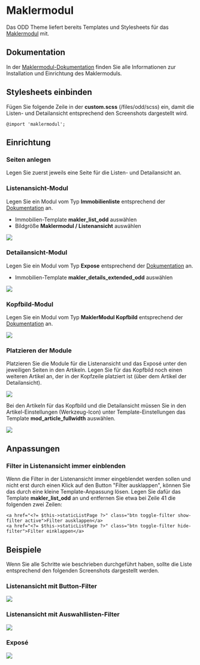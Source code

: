 
# Maklermodul

Das ODD Theme liefert bereits Templates und Stylesheets für das [Maklermodul](https://www.maklermodul.de/) mit.

## Dokumentation

In der [Maklermodul-Dokumentation](https://docs.pdir.de/#/maklermodul/index) finden Sie alle Informationen zur Installation und Einrichtung des Maklermoduls.

## Stylesheets einbinden

Fügen Sie folgende Zeile in der **custom.scss** (/files/odd/scss) ein, damit die Listen- und Detailansicht entsprechend den Screenshots dargestellt wird.

```
@import 'maklermodul';
```

## Einrichtung

### Seiten anlegen

Legen Sie zuerst jeweils eine Seite für die Listen- und Detailansicht an.

### Listenansicht-Modul

Legen Sie ein Modul vom Typ **Immobilienliste** entsprechend der [Dokumentation](https://docs.pdir.de/#/maklermodul/einrichtung) an.

* Immobilien-Template **makler_list_odd** auswählen
* Bildgröße **Maklermodul / Listenansicht** auswählen

<img src="/_images/odd-theme/module/oddtheme_maklermodul_modul_listenansicht.png" style="max-width:500px;">

### Detailansicht-Modul

Legen Sie ein Modul vom Typ **Expose** entsprechend der [Dokumentation](https://docs.pdir.de/#/maklermodul/einrichtung) an.

* Immobilien-Template **makler_details_extended_odd** auswählen

<img src="/_images/odd-theme/module/oddtheme_maklermodul_modul_expose.png" style="max-width:500px;">

### Kopfbild-Modul

Legen Sie ein Modul vom Typ **MaklerModul Kopfbild** entsprechend der [Dokumentation](https://docs.pdir.de/#/maklermodul/kopfbild_mit_uberschrift) an.

<img src="/_images/odd-theme/module/oddtheme_maklermodul_modul_kopfbild.png" style="max-width:500px;">

### Platzieren der Module

Platzieren Sie die Module für die Listenansicht und das Exposé unter den jeweiligen Seiten in den Artikeln. Legen Sie für das Kopfbild noch einen weiteren Artikel an, der in der Kopfzeile platziert ist (über dem Artikel der Detailansicht).

<img src="/_images/odd-theme/module/oddtheme_maklermodul_artikel.png" style="max-width:500px;">

Bei den Artikeln für das Kopfbild und die Detailansicht müssen Sie in den Artikel-Einstellungen (Werkzeug-Icon) unter Template-Einstellungen das Template **mod_article_fullwidth** auswählen.

<img src="/_images/odd-theme/module/oddtheme_maklermodul_artikel_fullwidth.png" style="max-width:500px;">

## Anpassungen

### Filter in Listenansicht immer einblenden

Wenn die Filter in der Listenansicht immer eingeblendet werden sollen und nicht erst durch einen Klick auf den Button "Filter ausklappen", können Sie das durch eine kleine Template-Anpassung lösen. Legen Sie dafür das Template **makler_list_odd** an und entfernen Sie etwa bei Zeile 41 die folgenden zwei Zeilen:

```
<a href="<?= $this->staticListPage ?>" class="btn toggle-filter show-filter active">Filter ausklappen</a>
<a href="<?= $this->staticListPage ?>" class="btn toggle-filter hide-filter">Filter einklappen</a>
```

## Beispiele

Wenn Sie alle Schritte wie beschrieben durchgeführt haben, sollte die Liste entsprechend den folgenden Screenshots dargestellt werden.

### Listenansicht mit Button-Filter

<img src="/_images/odd-theme/module/oddtheme_maklermodul_liste_buttons.png">

### Listenansicht mit Auswahllisten-Filter

<img src="/_images/odd-theme/module/oddtheme_maklermodul_liste_selects.png">

### Exposé

<img src="/_images/odd-theme/module/oddtheme_maklermodul_details.png">
